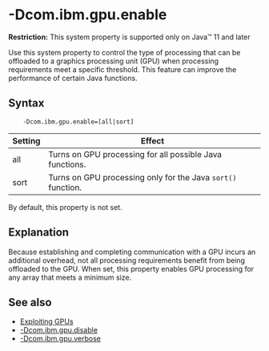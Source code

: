 <!--
* Copyright (c) 2017, 2020 IBM Corp. and others
*
* This program and the accompanying materials are made
* available under the terms of the Eclipse Public License 2.0
* which accompanies this distribution and is available at
* https://www.eclipse.org/legal/epl-2.0/ or the Apache
* License, Version 2.0 which accompanies this distribution and
* is available at https://www.apache.org/licenses/LICENSE-2.0.
*
* This Source Code may also be made available under the
* following Secondary Licenses when the conditions for such
* availability set forth in the Eclipse Public License, v. 2.0
* are satisfied: GNU General Public License, version 2 with
* the GNU Classpath Exception [1] and GNU General Public
* License, version 2 with the OpenJDK Assembly Exception [2].
*
* [1] https://www.gnu.org/software/classpath/license.html
* [2] http://openjdk.java.net/legal/assembly-exception.html
*
* SPDX-License-Identifier: EPL-2.0 OR Apache-2.0 OR GPL-2.0 WITH
* Classpath-exception-2.0 OR LicenseRef-GPL-2.0 WITH Assembly-exception
-->

# -Dcom.ibm.gpu.enable

<i class="fa fa-exclamation-triangle" aria-hidden="true"></i> **Restriction:** This system property is supported only on Java&trade; 11 and later

Use this system property to control the type of processing that can be offloaded to a graphics processing unit (GPU) when processing requirements meet a specific threshold. This feature can improve the performance of certain Java functions.

## Syntax

        -Dcom.ibm.gpu.enable=[all|sort]

| Setting      | Effect                                                      |
|--------------|-------------------------------------------------------------|
| all          | Turns on GPU processing for all possible Java functions.    |
| sort         | Turns on GPU processing only for the Java `sort()` function.|

By default, this property is not set.

## Explanation

Because establishing and completing communication with a GPU incurs an additional overhead, not all processing requirements benefit from being offloaded to the GPU. When set, this property enables GPU processing for any array that meets a minimum size.

## See also

- [Exploiting GPUs](introduction.md#exploiting-gpus)
- [-Dcom.ibm.gpu.disable](dcomibmgpudisable.md)
- [-Dcom.ibm.gpu.verbose](dcomibmgpuverbose.md)


<!-- ==== END OF TOPIC ==== dcomibmgpuenable.md ==== -->
